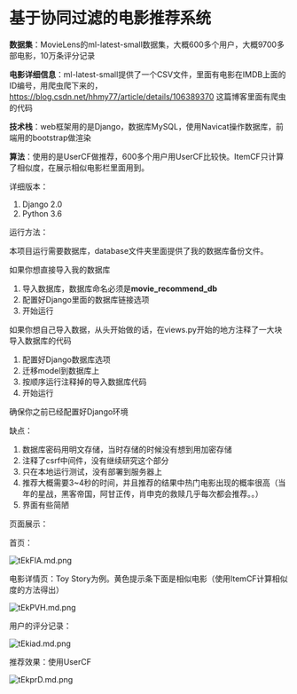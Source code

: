 # 基于协同过滤的电影推荐系统

**数据集**：MovieLens的ml-latest-small数据集，大概600多个用户，大概9700多部电影，10万条评分记录

**电影详细信息**：ml-latest-small提供了一个CSV文件，里面有电影在IMDB上面的ID编号，用爬虫爬下来的，https://blog.csdn.net/hhmy77/article/details/106389370 这篇博客里面有爬虫的代码

**技术栈**：web框架用的是Django，数据库MySQL，使用Navicat操作数据库，前端用的bootstrap做渲染

**算法**：使用的是UserCF做推荐，600多个用户用UserCF比较快。ItemCF只计算了相似度，在展示相似电影栏里面用到。

详细版本：

1. Django 2.0
2. Python 3.6

运行方法：

本项目运行需要数据库，database文件夹里面提供了我的数据库备份文件。

如果你想直接导入我的数据库

1. 导入数据库，数据库命名必须是**movie_recommend_db**
2. 配置好Django里面的数据库链接选项
3. 开始运行

如果你想自己导入数据，从头开始做的话，在views.py开始的地方注释了一大块导入数据库的代码

1. 配置好Django数据库选项
2. 迁移model到数据库上
3. 按顺序运行注释掉的导入数据库代码
4. 开始运行

确保你之前已经配置好Django环境



缺点：

1. 数据库密码用明文存储，当时存储的时候没有想到用加密存储
2. 注释了csrf中间件，没有继续研究这个部分
3. 只在本地运行测试，没有部署到服务器上
4. 推荐大概需要3~4秒的时间，并且推荐的结果中热门电影出现的概率很高（当年的星战，黑客帝国，阿甘正传，肖申克的救赎几乎每次都会推荐。。）
5. 界面有些简陋

页面展示：

首页：

![tEkFIA.md.png](https://s1.ax1x.com/2020/05/27/tEkFIA.md.png)

电影详情页：Toy Story为例。黄色提示条下面是相似电影（使用ItemCF计算相似度的方法得出）

![tEkPVH.md.png](https://s1.ax1x.com/2020/05/27/tEkPVH.md.png)

用户的评分记录：

![tEkiad.md.png](https://s1.ax1x.com/2020/05/27/tEkiad.md.png)

推荐效果：使用UserCF

![tEkprD.md.png](https://s1.ax1x.com/2020/05/27/tEkprD.md.png)



